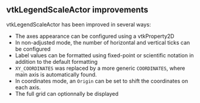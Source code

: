## vtkLegendScaleActor improvements

vtkLegendScaleActor has been improved in several ways:
- The axes appearance can be configured using a vtkProperty2D
- In non-adjusted mode, the number of horizontal and vertical ticks can be configured
- Label values can be formatted using fixed-point or scientific notation in addition to the default formatting
- `XY_COORDINATES` was replaced by a more generic `COORDINATES`, where main axis is automatically found.
- In coordinates mode, an `Origin` can be set to shift the coordinates on each axis.
- The full grid can optionnally be displayed
